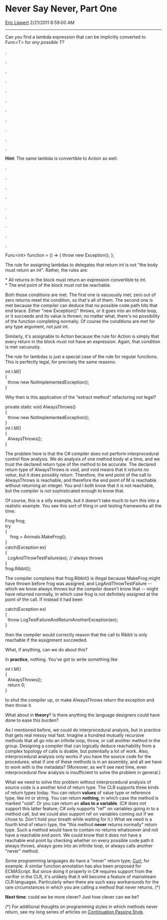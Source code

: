 # Never Say Never, Part One

[Eric Lippert](https://social.msdn.microsoft.com/profile/Eric%20Lippert) 2/21/2011 6:59:00 AM

-----

Can you find a lambda expression that can be implicitly converted to Func\<T\> for *any possible T?*

.

.

.

.

.

.

.

.

.

.

.

**Hint**: The same lambda is convertible to Action as well.

.

.

.

.

.

.

.

.

.

 

Func\<int\> function = () =\> { throw new Exception(); };

The rule for assigning lambdas to delegates that return int is not "the body must return an int". Rather, the rules are:

\* All returns in the block must return an expression convertible to int.  
\* The end point of the block must not be reachable.

Both those conditions are met. The first one is vacuously met; zero out of zero returns meet the condition, so that's all of them. The second one is met because the compiler can deduce that no possible code path hits that end brace. Either "new Exception()" throws, or it goes into an infinite loop, or it succeeds and its value is thrown; no matter what, there's no possibility of the function completing normally. Of course the conditions are met for any type argument, not just int.

Similarly, it's assignable to Action because the rule for Action is simply that every return in the block must not have an expression. Again, that condition is met vacuously.

The rule for lambdas is just a special case of the rule for regular functions. This is perfectly legal, for precisely the same reasons:

 

int I.M()  
{  
  throw new NotImplementedException();  
}

Why then is this application of the "extract method" refactoring not legal?

 

private static void AlwaysThrows()  
{  
  throw new NotImplementedException();  
}  
int I.M()  
{  
  AlwaysThrows();  
}

The problem here is that the C\# compiler does not perform interprocedural control flow analysis. We do analysis of one method body at a time, and we trust the declared return type of the method to be accurate. The declared return type of AlwaysThrows is void, and void means that it *returns no value*, but it does possibly *return*. Therefore, the end point of the call to AlwaysThrows is reachable, and therefore the end point of M is reachable without returning an integer. You and I both know that it is not reachable, but the compiler is not sophisticated enough to know that.

Of course, this is a silly example, but it doesn't take much to turn this into a realistic example. You see this sort of thing in unit testing frameworks all the time:

 

Frog frog;  
try  
{  
    frog = Animals.MakeFrog();  
}  
catch(Exception ex)  
{  
  LogAndThrowTestFailure(ex); // always throws  
}  
frog.Ribbit();

The compiler complains that frog.Ribbit() is illegal because MakeFrog might have thrown before frog was assigned, and LogAndThrowTestFailure -- which we know always throws but the *compiler* doesn't know that -- might have returned normally, in which case frog is not definitely assigned at the point of the call. If instead it had been

 

catch(Exception ex)  
{  
  throw LogTestFailureAndReturnAnotherException(ex);  
}

then the compiler would correctly reason that the call to Ribbit is only reachable if the assignment succeeded.

What, if anything, can we do about this?

In **practice**, nothing. You've got to write something like

 

int I.M()  
{  
  AlwaysThrows();  
  return 0;  
}

to shut the compiler up, or make AlwaysThrows return the exception and then throw it.

What about in **theory**? Is there anything the language designers could have done to ease this burden?

As I mentioned before, we could do interprocedural analysis, but in practice that gets real messy real fast. Imagine a hundred mutually recursive methods that all go into an infinite loop, throw, or call another method in the group. Designing a compiler that can logically deduce reachability from a complex topology of calls is doable, but potentially a lot of work. Also, interprocedural analysis only works if you have the source code for the procedures; what if one of these methods is in an assembly, and all we have to work with is the metadata? (Moreover, as we'll see next time, even interprocedural flow analysis is insufficient to solve the problem in general.)

What we need to solve this problem without interprocedural analysis of source code is a another kind of return type. The CLR supports three kinds of return types today. You can return **values** of value type or reference type, like int or string. You can return **nothing**, in which case the method is marked "void". Or you can return an **alias to a variable**. (C\# does not support this latter feature; C\# only supports "ref" on variables going *in* to a method call, but we could also support ref on variables coming *out* if we chose to. Don't hold your breath while waiting for it.) What we need is a fourth kind of return type, the "this method **never** returns normally" return type. Such a method would have to contain no returns whatsoever and not have a reachable end point. We could know that it does not have a reachable end point by checking whether on every possible code path it always throws, always goes into an infinite loop, or always calls another "never" method.

Some programming languages do have a "never" return type; [Curl](http://developers.curl.com/userdocs/docs/en/api-ref/never-returns.html), for example. A similar function annotation has also been proposed for ECMAScript. But since doing it properly in C\# requires support from the verifier in the CLR, it's unlikely that it will become a feature of mainstream CLR languages. Particularly when there are such easy workarounds for the rare circumstances in which you are calling a method that never returns. (\*)

**Next time**: could we be more clever? Just how clever can we be?

(\*) For additional thoughts on programming styles in which methods never return, see my long series of articles on [Continuation Passing Style](http://blogs.msdn.com/b/ericlippert/archive/tags/continuation+passing+style/).

